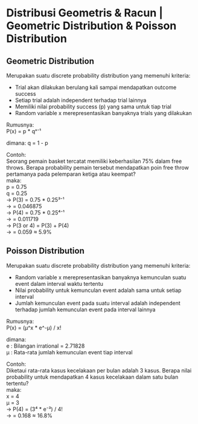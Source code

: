 # Distribusi Geometris & Racun | Geometric Distribution & Poisson Distribution
## Geometric Distribution
Merupakan suatu discrete probability distribution yang memenuhi kriteria:  
- Trial akan dilakukan berulang kali sampai mendapatkan outcome success  
- Setiap trial adalah independent terhadap trial lainnya  
- Memiliki nilai probability success (p) yang sama untuk tiap trial  
- Random variable x merepresentasikan banyaknya trials yang dilakukan  

Rumusnya:  
P(x) = p * qˣ⁻¹  

dimana: q = 1 - p  

Contoh:  
Seorang pemain basket tercatat memiliki keberhasilan 75% dalam free throws. Berapa probability pemain tersebut mendapatkan poin free throw pertamanya pada pelemparan ketiga atau keempat?  
maka:  
p = 0.75  
q = 0.25  
-> P(3) = 0.75 * 0.25³⁻¹  
-> = 0.046875  
-> P(4) = 0.75 * 0.25⁴⁻¹  
-> = 0.011719  
-> P(3 or 4) = P(3) + P(4)  
-> = 0.059 ≈ 5.9%  

## Poisson Distribution
Merupakan suatu discrete probability distribution yang memenuhi kriteria:
- Random variable x merepresentasikan banyaknya kemunculan suatu event dalam interval waktu tertentu
- Nilai probability untuk kemunculan event adalah sama untuk setiap interval
- Jumlah kemunculan event pada suatu interval adalah independent terhadap jumlah kemunculan event pada interval lainnya

Rumusnya:  
P(x) = (µ^x * e^-µ) / x!  

dimana:  
e : Bilangan irrational = 2.71828  
µ : Rata-rata jumlah kemunculan event tiap interval  

Contoh:  
Diketaui rata-rata kasus kecelakaan per bulan adalah 3 kasus. Berapa nilai probability untuk mendapatkan 4 kasus kecelakaan dalam satu bulan tertentu?  
maka:  
x = 4  
µ = 3  
-> P(4) = (3⁴ * e⁻³) / 4!  
-> = 0.168 ≈ 16.8%  
